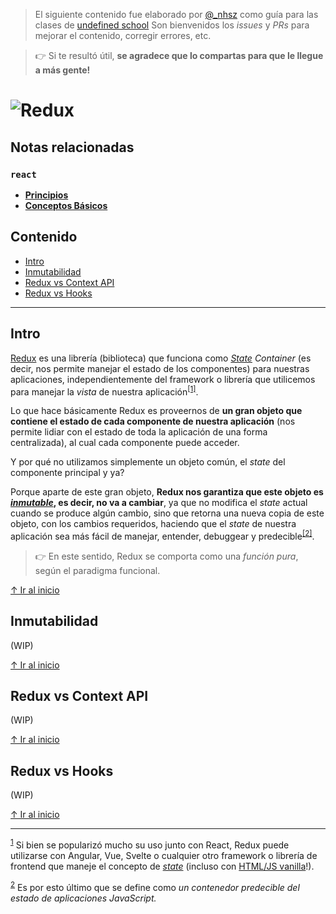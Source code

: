 > El siguiente contenido fue elaborado por [@_nhsz](https://twitter.com/_nhsz) como guía para las clases de [undefined school](https://twitter.com/undefinedSchool)
> Son bienvenidos los _issues_ y _PRs_ para mejorar el contenido, corregir errores, etc. 

> 👉 Si te resultó útil, **se agradece que lo compartas para que le llegue a más gente!**

# ![Redux](https://i.imgur.com/3Y4n7hz.png)

## Notas relacionadas

### `react`

- [**Principios**](https://github.com/undefinedschool/notes-react-principles/)
- [**Conceptos Básicos**](https://github.com/undefinedschool/notes-react-basics)

## Contenido

- [Intro](https://github.com/undefinedschool/redux#intro)
- [Inmutabilidad]()
- [Redux vs Context API]()
- [Redux vs Hooks]()

---

## Intro

[Redux](https://redux.js.org/) es una librería (biblioteca) que funciona como [_State_](https://github.com/undefinedschool/notes-react-basics#state) _Container_ (es decir, nos permite manejar el estado de los componentes) para nuestras aplicaciones, independientemente del framework o librería que utilicemos para manejar la _vista_ de nuestra aplicación<sup id="cite_ref-1"><a href="#cite_note-1">[1]</a></sup>.

Lo que hace básicamente Redux es proveernos de **un gran objeto que contiene el estado de cada componente de nuestra aplicación** (nos permite lidiar con el estado de toda la aplicación de una forma centralizada), al cual cada componente puede acceder.

Y por qué no utilizamos simplemente un objeto común, el _state_ del componente principal y ya?

Porque aparte de este gran objeto, **Redux nos garantiza que este objeto es [_inmutable_](), es decir, no va a cambiar**, ya que no modifica el _state_ actual cuando se produce algún cambio, sino que retorna una nueva copia de este objeto, con los cambios requeridos, haciendo que el _state_ de nuestra aplicación sea más fácil de manejar, entender, debuggear y predecible<sup id="cite_ref-2"><a href="#cite_note-2">[2]</a></sup>. 

> 👉 En este sentido, Redux se comporta como una _función pura_, según el paradigma funcional.

[↑ Ir al inicio](https://github.com/undefinedschool/redux#contenido)

## Inmutabilidad

(WIP)

[↑ Ir al inicio](https://github.com/undefinedschool/redux#contenido)

## Redux vs Context API

(WIP)

[↑ Ir al inicio](https://github.com/undefinedschool/redux#contenido)

## Redux vs Hooks

(WIP)

[↑ Ir al inicio](https://github.com/undefinedschool/redux#contenido)

---

<sup id="cite_note-1"><a href="#cite_ref-1">1</a></sup> Si bien se popularizó mucho su uso junto con React, Redux puede utilizarse con Angular, Vue, Svelte o cualquier otro framework o librería de frontend que maneje el concepto de [_state_](https://github.com/undefinedschool/notes-react-basics#state) (incluso con [HTML/JS vanilla](https://www.youtube.com/watch?v=SV_reBvGKPE)!).

<sup id="cite_note-2"><a href="#cite_ref-2">2</a></sup> Es por esto último que se define como _un contenedor predecible del estado de aplicaciones JavaScript._
